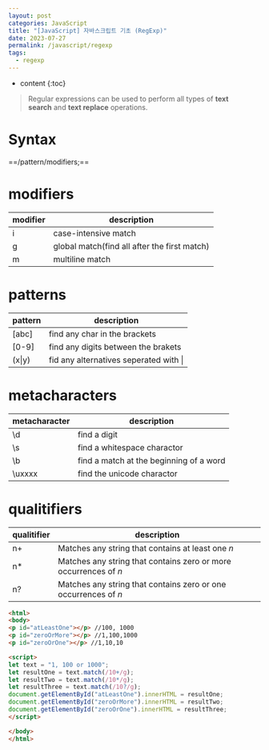 ```yaml
---
layout: post
categories: JavaScript
title: "[JavaScript] 자바스크립트 기초 (RegExp)"
date: 2023-07-27
permalink: /javascript/regexp
tags:
  - regexp
---
```

* content
{:toc}





> Regular expressions can be used to perform all types of **text search** and **text replace** operations.




# Syntax
==/pattern/modifiers;==
# modifiers
| modifier | description                                  |
| -------- | -------------------------------------------- |
| i        | case-intensive match                         |
| g        | global match(find all after the first match) |
| m        | multiline match                                             |

# patterns
| pattern | description                         |
| ------- | ----------------------------------- |
| [abc]   | find any char in the brackets       |
| [0-9]   | find any digits between the brakets |
| (x\|y)  | fid any alternatives seperated with \|                                    |
# metacharacters
| metacharacter | description                             |
| ------------- | --------------------------------------- |
| \d            | find a digit                            |
| \s            | find a whitespace charactor             |
| \b            | find a match at the beginning of a word |
| \uxxxx        | find the unicode charactor              |
# qualitifiers
| qualitifier | description  |
| ----------- | ------------ |
| n+          | Matches any string that contains at least one _n_   |
| n*          | Matches any string that contains zero or more occurrences of _n_ |
| n?            |Matches any string that contains zero or one occurrences of _n_              |

```html
<html>
<body>
<p id="atLeastOne"></p> //100, 1000
<p id="zeroOrMore"></p> //1,100,1000
<p id="zeroOrOne"></p> //1,10,10

<script>
let text = "1, 100 or 1000";
let resultOne = text.match(/10+/g);
let resultTwo = text.match(/10*/g);
let resultThree = text.match(/10?/g);
document.getElementById("atLeastOne").innerHTML = resultOne;
document.getElementById("zeroOrMore").innerHTML = resultTwo;
document.getElementById("zeroOrOne").innerHTML = resultThree;
</script>

</body>
</html>
```